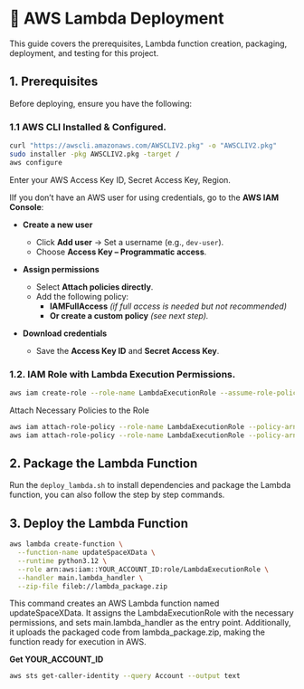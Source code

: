 # 🚀 AWS Lambda Deployment

This guide covers the prerequisites, Lambda function creation, packaging, deployment, and testing for this project.

## 1. Prerequisites

Before deploying, ensure you have the following:

### 1.1 AWS CLI Installed & Configured.

```bash
curl "https://awscli.amazonaws.com/AWSCLIV2.pkg" -o "AWSCLIV2.pkg"
sudo installer -pkg AWSCLIV2.pkg -target /
aws configure
```
Enter your AWS Access Key ID, Secret Access Key, Region. 

IIf you don’t have an AWS user for using credentials, go to the **AWS IAM Console**:

- **Create a new user**  
    - Click **Add user** → Set a username (e.g., `dev-user`).  
    - Choose **Access Key – Programmatic access**.  

- **Assign permissions**  
    - Select **Attach policies directly**.  
    - Add the following policy:  
        - **IAMFullAccess** *(if full access is needed but not recommended)*  
        - **Or create a custom policy** *(see next step).*  

- **Download credentials**  
    - Save the **Access Key ID** and **Secret Access Key**.  


### 1.2. IAM Role with Lambda Execution Permissions.

```bash
aws iam create-role --role-name LambdaExecutionRole --assume-role-policy-document file://trust-policy.json
```
Attach Necessary Policies to the Role

```bash
aws iam attach-role-policy --role-name LambdaExecutionRole --policy-arn arn:aws:iam::aws:policy/AmazonDynamoDBFullAccess
aws iam attach-role-policy --role-name LambdaExecutionRole --policy-arn arn:aws:iam::aws:policy/service-role/AWSLambdaBasicExecutionRole
```


## 2. Package the Lambda Function
Run the `deploy_lambda.sh` to install dependencies and package the Lambda function, you can also follow the step by step commands.

## 3. Deploy the Lambda Function

```bash
aws lambda create-function \
  --function-name updateSpaceXData \
  --runtime python3.12 \
  --role arn:aws:iam::YOUR_ACCOUNT_ID:role/LambdaExecutionRole \
  --handler main.lambda_handler \
  --zip-file fileb://lambda_package.zip
```

This command creates an AWS Lambda function named updateSpaceXData. It assigns the LambdaExecutionRole with the necessary permissions, and sets main.lambda_handler as the entry point. Additionally, it uploads the packaged code from lambda_package.zip, making the function ready for execution in AWS.

**Get YOUR_ACCOUNT_ID**
```bash
aws sts get-caller-identity --query Account --output text
```



